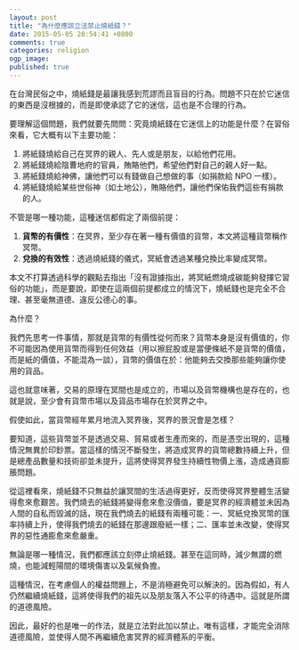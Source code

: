 ```yaml
---
layout: post
title: "為什麼應該立法禁止燒紙錢？"
date: 2015-05-05 20:54:41 +0800
comments: true
categories: religion
ogp_image: 
published: true 
---
```


在台灣民俗之中，燒紙錢是最讓我感到荒謬而且盲目的行為。問題不只在於它迷信的東西是沒根據的，而是即使承認了它的迷信，這也是不合理的行為。

要理解這個問題，我們就要先問問：究竟燒紙錢在它迷信上的功能是什麼？在習俗來看，它大概有以下主要功能：

1. 將紙錢燒給自己在冥界的親人、先人或是朋友，以給他們花用。
2. 將紙錢燒給陰曹地府的官員，賄賂他們，希望他們對自己的親人好一點。
3. 將紙錢燒給神佛，讓他們可以有錢做自己想做的事（如捐款給 NPO 一樣）。
4. 將紙錢燒給某些世俗神（如土地公），賄賂他們，讓他們保佑我們這些有捐款的人。

不管是哪一種功能，這種迷信都假定了兩個前提：

<!--more-->

1. **貨幣的有價性**：在冥界，至少存在著一種有價值的貨幣，本文將這種貨幣稱作冥幣。
2. **兌換的有效性**：透過燒紙錢的儀式，冥紙會透過某種兌換比率變成冥幣。

本文不打算透過科學的觀點去指出「沒有證據指出，將冥紙燃燒成碳能夠發揮它習俗的功能」，而是要說，即使在這兩個前提都成立的情況下，燒紙錢也是完全不合理、甚至毫無道德、違反公德心的事。

為什麼？

我們先思考一件事情，那就是貨幣的有價性從何而來？貨幣本身是沒有價值的，你不可能因為使用貨幣而得到任何效益（用以擦屁股或是當便條紙不是貨幣的價值，而是紙的價值，不能混為一談），貨幣的價值在於：他能夠去交換那些能夠讓你使用的貨品。

這也就意味著，交易的原理在冥間也是成立的，市場以及貨幣機構也是存在的，也就是說，至少會有貨幣市場以及貨品市場存在於冥界之中。

假使如此，當貨幣經年累月地流入冥界後，冥界的景況會是怎樣？

要知道，這些貨幣並不是透過交易、貿易或者生產而來的，而是憑空出現的，這種情況無異於印鈔票。當這樣的情況不斷發生，將造成冥界的貨幣總數持續上升，但是總產品數量和技術卻並未提升，這將使得冥界發生持續性物價上漲，造成通貨膨脹問題。

從這裡看來，燒紙錢不只無益於讓冥間的生活過得更好，反而使得冥界整體生活變得愈來愈艱苦。我們燒去的紙錢將變得愈來愈沒價值，要是冥界的經濟體並未因為人間的自私而毀滅的話，現在我們燒去的紙錢有兩種可能：一、冥紙兌換冥幣的匯率持續上升，使得我們燒去的紙錢在那邊跟廢紙一樣；二、匯率並未改變，使得冥界的惡性通膨愈來愈嚴重。

無論是哪一種情況，我們都應該立刻停止燒紙錢。甚至在這同時，減少無謂的燃燒，也能減輕陽間的環境傷害以及氣候負擔。

這種情況，在考慮個人的權益問題上，不是消極避免可以解決的。因為假如，有人仍然繼續燒紙錢，這將使得我們的祖先以及朋友落入不公平的待遇中。這就是所謂的道德風險。

因此，最好的也是唯一的作法，就是立法對此加以禁止。唯有這樣，才能完全消除道德風險，並使得人間不再繼續危害冥界的經濟體系的平衡。
